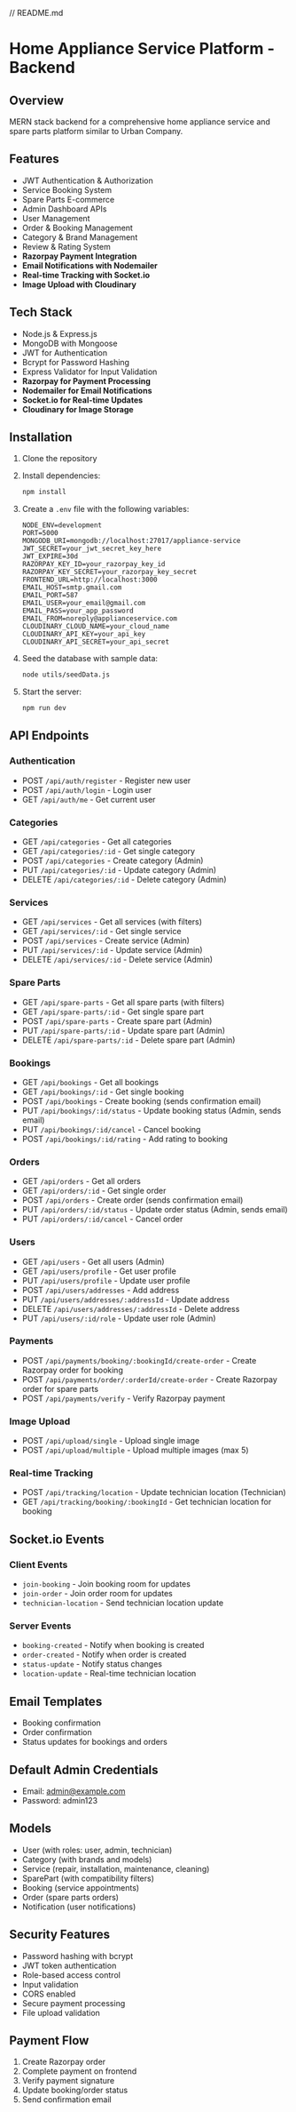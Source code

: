 // README.md
# Home Appliance Service Platform - Backend

## Overview
MERN stack backend for a comprehensive home appliance service and spare parts platform similar to Urban Company.

## Features
- JWT Authentication & Authorization
- Service Booking System
- Spare Parts E-commerce
- Admin Dashboard APIs
- User Management
- Order & Booking Management
- Category & Brand Management
- Review & Rating System
- **Razorpay Payment Integration**
- **Email Notifications with Nodemailer**
- **Real-time Tracking with Socket.io**
- **Image Upload with Cloudinary**

## Tech Stack
- Node.js & Express.js
- MongoDB with Mongoose
- JWT for Authentication
- Bcrypt for Password Hashing
- Express Validator for Input Validation
- **Razorpay for Payment Processing**
- **Nodemailer for Email Notifications**
- **Socket.io for Real-time Updates**
- **Cloudinary for Image Storage**

## Installation

1. Clone the repository
2. Install dependencies:
   ```bash
   npm install
   ```

3. Create a `.env` file with the following variables:
   ```
   NODE_ENV=development
   PORT=5000
   MONGODB_URI=mongodb://localhost:27017/appliance-service
   JWT_SECRET=your_jwt_secret_key_here
   JWT_EXPIRE=30d
   RAZORPAY_KEY_ID=your_razorpay_key_id
   RAZORPAY_KEY_SECRET=your_razorpay_key_secret
   FRONTEND_URL=http://localhost:3000
   EMAIL_HOST=smtp.gmail.com
   EMAIL_PORT=587
   EMAIL_USER=your_email@gmail.com
   EMAIL_PASS=your_app_password
   EMAIL_FROM=noreply@applianceservice.com
   CLOUDINARY_CLOUD_NAME=your_cloud_name
   CLOUDINARY_API_KEY=your_api_key
   CLOUDINARY_API_SECRET=your_api_secret
   ```

4. Seed the database with sample data:
   ```bash
   node utils/seedData.js
   ```

5. Start the server:
   ```bash
   npm run dev
   ```

## API Endpoints

### Authentication
- POST `/api/auth/register` - Register new user
- POST `/api/auth/login` - Login user
- GET `/api/auth/me` - Get current user

### Categories
- GET `/api/categories` - Get all categories
- GET `/api/categories/:id` - Get single category
- POST `/api/categories` - Create category (Admin)
- PUT `/api/categories/:id` - Update category (Admin)
- DELETE `/api/categories/:id` - Delete category (Admin)

### Services
- GET `/api/services` - Get all services (with filters)
- GET `/api/services/:id` - Get single service
- POST `/api/services` - Create service (Admin)
- PUT `/api/services/:id` - Update service (Admin)
- DELETE `/api/services/:id` - Delete service (Admin)

### Spare Parts
- GET `/api/spare-parts` - Get all spare parts (with filters)
- GET `/api/spare-parts/:id` - Get single spare part
- POST `/api/spare-parts` - Create spare part (Admin)
- PUT `/api/spare-parts/:id` - Update spare part (Admin)
- DELETE `/api/spare-parts/:id` - Delete spare part (Admin)

### Bookings
- GET `/api/bookings` - Get all bookings
- GET `/api/bookings/:id` - Get single booking
- POST `/api/bookings` - Create booking (sends confirmation email)
- PUT `/api/bookings/:id/status` - Update booking status (Admin, sends email)
- PUT `/api/bookings/:id/cancel` - Cancel booking
- POST `/api/bookings/:id/rating` - Add rating to booking

### Orders
- GET `/api/orders` - Get all orders
- GET `/api/orders/:id` - Get single order
- POST `/api/orders` - Create order (sends confirmation email)
- PUT `/api/orders/:id/status` - Update order status (Admin, sends email)
- PUT `/api/orders/:id/cancel` - Cancel order

### Users
- GET `/api/users` - Get all users (Admin)
- GET `/api/users/profile` - Get user profile
- PUT `/api/users/profile` - Update user profile
- POST `/api/users/addresses` - Add address
- PUT `/api/users/addresses/:addressId` - Update address
- DELETE `/api/users/addresses/:addressId` - Delete address
- PUT `/api/users/:id/role` - Update user role (Admin)

### Payments
- POST `/api/payments/booking/:bookingId/create-order` - Create Razorpay order for booking
- POST `/api/payments/order/:orderId/create-order` - Create Razorpay order for spare parts
- POST `/api/payments/verify` - Verify Razorpay payment

### Image Upload
- POST `/api/upload/single` - Upload single image
- POST `/api/upload/multiple` - Upload multiple images (max 5)

### Real-time Tracking
- POST `/api/tracking/location` - Update technician location (Technician)
- GET `/api/tracking/booking/:bookingId` - Get technician location for booking

## Socket.io Events

### Client Events
- `join-booking` - Join booking room for updates
- `join-order` - Join order room for updates
- `technician-location` - Send technician location update

### Server Events
- `booking-created` - Notify when booking is created
- `order-created` - Notify when order is created
- `status-update` - Notify status changes
- `location-update` - Real-time technician location

## Email Templates
- Booking confirmation
- Order confirmation
- Status updates for bookings and orders

## Default Admin Credentials
- Email: admin@example.com
- Password: admin123

## Models
- User (with roles: user, admin, technician)
- Category (with brands and models)
- Service (repair, installation, maintenance, cleaning)
- SparePart (with compatibility filters)
- Booking (service appointments)
- Order (spare parts orders)
- Notification (user notifications)

## Security Features
- Password hashing with bcrypt
- JWT token authentication
- Role-based access control
- Input validation
- CORS enabled
- Secure payment processing
- File upload validation

## Payment Flow
1. Create Razorpay order
2. Complete payment on frontend
3. Verify payment signature
4. Update booking/order status
5. Send confirmation email
